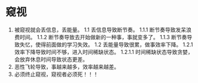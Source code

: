 # 窥视

1. 被窥视就会丢信息，丢能量。
1.1 丢信息导致断节奏。
1.1.1 断节奏导致发呆浪费时间。
1.1.2 断节奏导致去开始做新的一种事，事就变多了。
1.1.3 断节奏导致失忆，使得前面做的学习失效。
1.2 丢能量导致很累，做事效率下降。
1.2.1 效率下降导致时间不够，进入时间稀缺状态。
1.2.1.1 时间稀缺状态导致贪婪，会放弃休息时间导致状态更差。
2. 恶性飞轮导致，事越来越多，效率越来越差。
3. 必须终止窥视，窥视者必须死！！！
